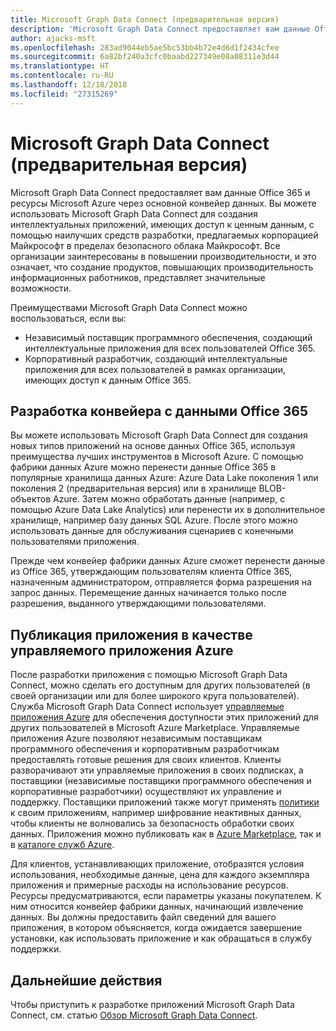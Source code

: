 ```yaml
---
title: Microsoft Graph Data Connect (предварительная версия)
description: 'Microsoft Graph Data Connect предоставляет вам данные Office 365 и ресурсы Microsoft Azure через основной конвейер данных. Вы можете использовать Microsoft Graph Data Connect для создания интеллектуальных приложений, имеющих доступ к ценным данным, с помощью наилучших средств разработки, предлагаемых корпорацией Майкрософт в пределах безопасного облака Майкрософт. Все организации заинтересованы в повышении производительности, и это означает, что создание продуктов, повышающих производительность информационных работников, представляет значительные возможности. '
author: ajacks-msft
ms.openlocfilehash: 283ad9044eb5ae5bc53bb4b72e4d6d1f2434cfee
ms.sourcegitcommit: 6a82bf240a3cfc0baabd227349e08a08311e3d44
ms.translationtype: HT
ms.contentlocale: ru-RU
ms.lasthandoff: 12/18/2018
ms.locfileid: "27315269"
---
```

# <a name="microsoft-graph-data-connect-preview"></a>Microsoft Graph Data Connect (предварительная версия)

Microsoft Graph Data Connect предоставляет вам данные Office 365 и ресурсы Microsoft Azure через основной конвейер данных. Вы можете использовать Microsoft Graph Data Connect для создания интеллектуальных приложений, имеющих доступ к ценным данным, с помощью наилучших средств разработки, предлагаемых корпорацией Майкрософт в пределах безопасного облака Майкрософт. Все организации заинтересованы в повышении производительности, и это означает, что создание продуктов, повышающих производительность информационных работников, представляет значительные возможности. 

Преимуществами Microsoft Graph Data Connect можно воспользоваться, если вы:

- Независимый поставщик программного обеспечения, создающий интеллектуальные приложения для всех пользователей Office 365.
- Корпоративный разработчик, создающий интеллектуальные приложения для всех пользователей в рамках организации, имеющих доступ к данным Office 365.

## <a name="develop-a-pipeline-with-office-365-data"></a>Разработка конвейера с данными Office 365
Вы можете использовать Microsoft Graph Data Connect для создания новых типов приложений на основе данных Office 365, используя преимущества лучших инструментов в Microsoft Azure. С помощью фабрики данных Azure можно перенести данные Office 365 в популярные хранилища данных Azure: Azure Data Lake поколения 1 или поколения 2 (предварительная версия) или в хранилище BLOB-объектов Azure. Затем можно обработать данные (например, с помощью Azure Data Lake Analytics) или перенести их в дополнительное хранилище, например базу данных SQL Azure. После этого можно использовать данные для обслуживания сценариев с конечными пользователями приложения.

Прежде чем конвейер фабрики данных Azure сможет перенести данные из Office 365, утверждающим пользователям клиента Office 365, назначенным администратором, отправляется форма разрешения на запрос данных. Перемещение данных начинается только после разрешения, выданного утверждающими пользователями.

## <a name="publish-your-app-as-an-azure-managed-application"></a>Публикация приложения в качестве управляемого приложения Azure
После разработки приложения с помощью Microsoft Graph Data Connect, можно сделать его доступным для других пользователей (в своей организации или для более широкого круга пользователей). Служба Microsoft Graph Data Connect использует [управляемые приложения Azure](https://docs.microsoft.com/ru-RU/azure/managed-applications/overview) для обеспечения доступности этих приложений для других пользователей в Microsoft Azure Marketplace. Управляемые приложения Azure позволяют независимым поставщикам программного обеспечения и корпоративным разработчикам предоставлять готовые решения для своих клиентов. Клиенты разворачивают эти управляемые приложения в своих подписках, а поставщики (независимые поставщики программного обеспечения и корпоративные разработчики) осуществляют их управление и поддержку. Поставщики приложений также могут применять [политики](https://docs.microsoft.com/ru-RU/azure/managed-applications/overview#azure-policy) к своим приложениям, например шифрование неактивных данных, чтобы клиенты не волновались за безопасность обработки своих данных. Приложения можно публиковать как в [Azure Marketplace](https://docs.microsoft.com/ru-RU/azure/managed-applications/publish-marketplace-app), так и в [каталоге служб Azure](https://docs.microsoft.com/ru-RU/azure/managed-applications/publish-service-catalog-app).

Для клиентов, устанавливающих приложение, отобразятся условия использования, необходимые данные, цена для каждого экземпляра приложения и примерные расходы на использование ресурсов. Ресурсы предусматриваются, если параметры указаны покупателем. К ним относится конвейер фабрики данных, начинающий извлечение данных. Вы должны предоставить файл сведений для вашего приложения, в котором объясняется, когда ожидается завершение установки, как использовать приложение и как обращаться в службу поддержки.

## <a name="next-steps"></a>Дальнейшие действия 
Чтобы приступить к разработке приложений Microsoft Graph Data Connect, см. статью [Обзор Microsoft Graph Data Connect](data-connect-concept-overview.md).
